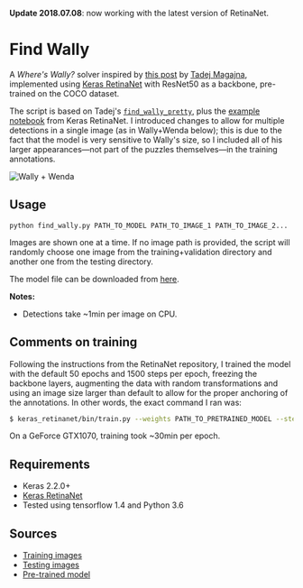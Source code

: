 **Update 2018.07.08**: now working with the latest version of RetinaNet.

# Find Wally

A *Where's Wally?* solver inspired by [this post](https://towardsdatascience.com/how-to-find-wally-neural-network-eddbb20b0b90) by [Tadej Magajna](https://github.com/tadejmagajna), implemented using [Keras RetinaNet](https://github.com/fizyr/keras-retinanet) with ResNet50 as a backbone, pre-trained on the COCO dataset.

The script is based on Tadej's [`find_wally_pretty`](https://github.com/tadejmagajna/HereIsWally/blob/master/find_wally_pretty.py), plus the [example notebook](https://github.com/fizyr/keras-retinanet/blob/master/examples/ResNet50RetinaNet.ipynb) from Keras RetinaNet. I introduced changes to allow for multiple detections in a single image (as in Wally+Wenda below); this is due to the fact that the model is very sensitive to Wally's size, so I included all of his larger appearances&mdash;not part of the puzzles themselves&mdash;in the training annotations.

![Wally + Wenda](https://raw.githubusercontent.com/cparrarojas/find-wally/master/results/wallywenda.png)

## Usage
```
python find_wally.py PATH_TO_MODEL PATH_TO_IMAGE_1 PATH_TO_IMAGE_2...
```

Images are shown one at a time. If no image path is provided, the script will randomly choose one image from the training+validation directory and another one from the testing directory.

The model file can be downloaded from [here](...).

**Notes:**
- Detections take ~1min per image on CPU.

## Comments on training

Following the instructions from the RetinaNet repository, I trained the model with the default 50 epochs and 1500 steps per epoch, freezing the backbone layers, augmenting the data with random transformations and using an image size larger than default to allow for the proper anchoring of the annotations. In other words, the exact command I ran was:

```bash
$ keras_retinanet/bin/train.py --weights PATH_TO_PRETRAINED_MODEL --steps 1500 --freeze-backbone --random-transform --image-min-side 1800 --image-max-side 3000 csv PATH_TO_annotations.csv PATH_TO_classes.csv --val-annotations PATH_TO_val_annotations.csv
```

On a GeForce GTX1070, training took ~30min per epoch.

## Requirements
- Keras 2.2.0+
- [Keras RetinaNet](https://github.com/fizyr/keras-retinanet)
- Tested using tensorflow 1.4 and Python 3.6

## Sources
- [Training images](https://github.com/vc1492a/Hey-Waldo)
- [Testing images](https://www.flickr.com/photos/153621475@N06/sets/72157684946674930)
- [Pre-trained model](https://github.com/fizyr/keras-retinanet/releases/download/0.3.1/resnet50_coco_best_v2.1.0.h5)
